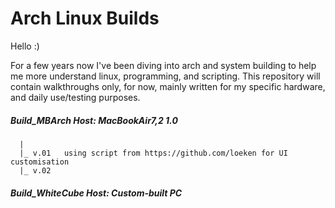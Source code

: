 # Arch Linux Builds

Hello :)

For a few years now I've been diving into arch and system building to help me more understand linux, programming, and scripting.
This repository will contain walkthroughs only, for now, mainly written for my specific hardware, and daily use/testing purposes.

##### Build_MBArch          Host: MacBookAir7,2 1.0
      |
      |_ v.01   using script from https://github.com/loeken for UI customisation
      |_ v.02
      
##### Build_WhiteCube       Host: Custom-built PC
